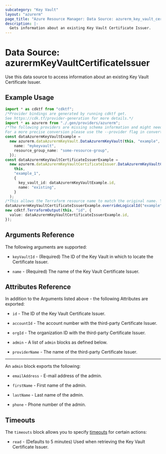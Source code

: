 ```yaml
---
subcategory: "Key Vault"
layout: "azurerm"
page_title: "Azure Resource Manager: Data Source: azurerm_key_vault_certificate_issuer"
description: |-
  Gets information about an existing Key Vault Certificate Issuer.
---
```


# Data Source: azurermKeyVaultCertificateIssuer

Use this data source to access information about an existing Key Vault Certificate Issuer.

## Example Usage

```typescript
import * as cdktf from "cdktf";
/*Provider bindings are generated by running cdktf get.
See https://cdk.tf/provider-generation for more details.*/
import * as azurerm from "./.gen/providers/azurerm";
/*The following providers are missing schema information and might need manual adjustments to synthesize correctly: azurerm.
For a more precise conversion please use the --provider flag in convert.*/
const dataAzurermKeyVaultExample =
  new azurerm.dataAzurermKeyVault.DataAzurermKeyVault(this, "example", {
    name: "mykeyvault",
    resource_group_name: "some-resource-group",
  });
const dataAzurermKeyVaultCertificateIssuerExample =
  new azurerm.dataAzurermKeyVaultCertificateIssuer.DataAzurermKeyVaultCertificateIssuer(
    this,
    "example_1",
    {
      key_vault_id: dataAzurermKeyVaultExample.id,
      name: "existing",
    }
  );
/*This allows the Terraform resource name to match the original name. You can remove the call if you don't need them to match.*/
dataAzurermKeyVaultCertificateIssuerExample.overrideLogicalId("example");
new cdktf.TerraformOutput(this, "id", {
  value: dataAzurermKeyVaultCertificateIssuerExample.id,
});

```

## Arguments Reference

The following arguments are supported:

*   `keyVaultId` - (Required) The ID of the Key Vault in which to locate the Certificate Issuer.

*   `name` - (Required) The name of the Key Vault Certificate Issuer.

## Attributes Reference

In addition to the Arguments listed above - the following Attributes are exported:

*   `id` - The ID of the Key Vault Certificate Issuer.

*   `accountId` - The account number with the third-party Certificate Issuer.

*   `orgId` - The organization ID with the third-party Certificate Issuer.

*   `admin` - A list of `admin` blocks as defined below.

*   `providerName` - The name of the third-party Certificate Issuer.

***

An `admin` block exports the following:

*   `emailAddress` - E-mail address of the admin.

*   `firstName` - First name of the admin.

*   `lastName` - Last name of the admin.

*   `phone` - Phone number of the admin.

## Timeouts

The `timeouts` block allows you to specify [timeouts](https://www.terraform.io/language/resources/syntax#operation-timeouts) for certain actions:

* `read` - (Defaults to 5 minutes) Used when retrieving the Key Vault Certificate Issuer.
